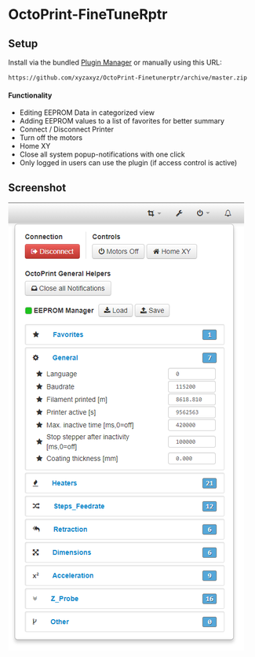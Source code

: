 # OctoPrint-FineTuneRptr

## Setup

Install via the bundled [Plugin Manager](https://github.com/foosel/OctoPrint/wiki/Plugin:-Plugin-Manager)
or manually using this URL:

    https://github.com/xyzaxyz/OctoPrint-Finetunerptr/archive/master.zip
    
#### Functionality
+ Editing EEPROM Data in categorized view
+ Adding EEPROM values to a list of favorites for better summary
+ Connect / Disconnect Printer
+ Turn off the motors
+ Home XY
+ Close all system popup-notifications with one click
+ Only logged in users can use the plugin (if access control is active)

## Screenshot
![NavbarDropDownPlugin](images/FineTuneRptr.png)
